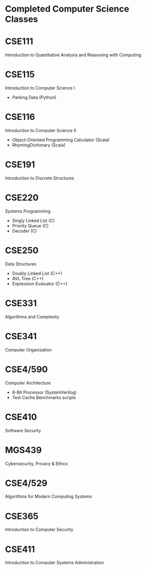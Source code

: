 # Completed Computer Science Classes 

# CSE111
Introduction to Quantitative Analysis and Reasoning with Computing
# CSE115
Introduction to Computer Science I
- Parking Data (Python)
# CSE116
Introduction to Computer Science II
- Object-Oriented Programming Calculator (Scala)
- RhymingDictionary (Scala)
# CSE191
Introduction to Discrete Structures
# CSE220
Systems Programming
- Singly Linked List (C)
- Priority Queue (C)
- Decoder (C)
# CSE250
Data Structures
- Doubly Linked List (C++)
- AVL Tree (C++)
- Expression Evaluator (C++)
# CSE331
Algorithms and Complexity
# CSE341
Computer Organization
# CSE4/590
Computer Architecture
- 8-Bit Processor (SystemVerilog)
- Test Cache Benchmarks scripts 
# CSE410
Software Security
# MGS439
Cybersecurity, Privacy & Ethics
# CSE4/529
Algorithms for Modern Computing Systems
# CSE365
Introduction to Computer Security
# CSE411
Introduction to Computer Systems Administration
